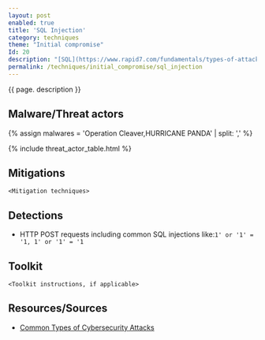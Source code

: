 ```yaml
---
layout: post
enabled: true
title: 'SQL Injection'
category: techniques
theme: "Initial compromise"
Id: 20
description: "[SQL](https://www.rapid7.com/fundamentals/types-of-attacks/) stands for structured query language; it’s a programming language used to communicate with databases. Many of the servers that store critical data for websites and services use SQL to manage the data in their databases. A SQL injection attack specifically targets this kind of server, using malicious code to get the server to divulge information it normally wouldn’t. This is especially problematic if the server stores private customer information from the website, such as credit card numbers, usernames and passwords (credentials), or other personally identifiable information, which are tempting and lucrative targets for an attacker."
permalink: /techniques/initial_compromise/sql_injection
---
```

{{ page. description }}



## Malware/Threat actors

{% assign malwares = 'Operation Cleaver,HURRICANE PANDA' | split: ',' %}

{% include threat_actor_table.html %}

## Mitigations

`<Mitigation techniques>`

## Detections

* HTTP POST requests including common SQL injections like:`1' or '1' = '1, 1' or '1' = '1`

## Toolkit

`<Toolkit instructions, if applicable>`

## Resources/Sources

* [Common Types of Cybersecurity Attacks](https://www.rapid7.com/fundamentals/types-of-attacks/)
